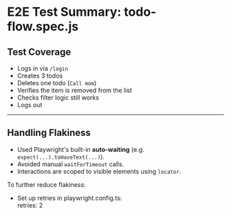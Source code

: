 # E2E Test Summary: todo-flow.spec.js

## Test Coverage

- Logs in via `/login`
- Creates 3 todos
- Deletes one todo (`Call mom`)
- Verifies the item is removed from the list
- Checks filter logic still works
- Logs out

---

## Handling Flakiness

- Used Playwright's built-in **auto-waiting** (e.g. `expect(...).toHaveText(...)`).
- Avoided manual `waitForTimeout` calls.
- Interactions are scoped to visible elements using `locator`.

To further reduce flakiness:
- Set up retries in playwright.config.ts:  
  retries: 2
